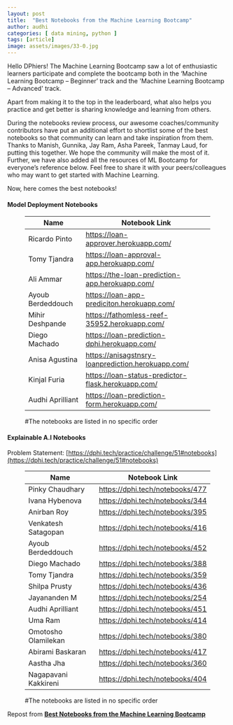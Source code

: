 ```yaml
---
layout: post
title:  "Best Notebooks from the Machine Learning Bootcamp"
author: audhi
categories: [ data mining, python ]
tags: [article]
image: assets/images/33-0.jpg
---
```


Hello DPhiers! The Machine Learning Bootcamp saw a lot of enthusiastic learners participate and complete the bootcamp both in the ‘Machine Learning Bootcamp – Beginner’ track and the 'Machine Learning Bootcamp – Advanced' track.

Apart from making it to the top in the leaderboard, what also helps you practice and get better is sharing knowledge and learning from others.

During the notebooks review process, our awesome coaches/community contributors have put an additional effort to shortlist some of the best notebooks so that community can learn and take inspiration from them. Thanks to Manish, Gunnika, Jay Ram, Asha Pareek, Tanmay Laud, for putting this together. We hope the community will make the most of it. Further, we have also added all the resources of ML Bootcamp for everyone’s reference below. Feel free to share it with your peers/colleagues who may want to get started with Machine Learning.

Now, here comes the best notebooks!

#### Model Deployment Notebooks
<figure class="wp-block-table is-style-stripes"><table><thead><tr><th class="has-text-align-left" data-align="left">Name</th><th class="has-text-align-left" data-align="left">Notebook Link</th></tr></thead><tbody><tr><td class="has-text-align-left" data-align="left">Ricardo Pinto</td><td class="has-text-align-left" data-align="left"><a href="https://loan-approver.herokuapp.com/" target="_blank" rel="noreferrer noopener">https://loan-approver.herokuapp.com/</a></td></tr><tr><td class="has-text-align-left" data-align="left">Tomy Tjandra</td><td class="has-text-align-left" data-align="left"><a href="https://loan-approval-app.herokuapp.com/" target="_blank" rel="noreferrer noopener">https://loan-approval-app.herokuapp.com/</a></td></tr><tr><td class="has-text-align-left" data-align="left">Ali Ammar</td><td class="has-text-align-left" data-align="left"><a href="https://the-loan-prediction-app.herokuapp.com/" target="_blank" rel="noreferrer noopener">https://the-loan-prediction-app.herokuapp.com/</a></td></tr><tr><td class="has-text-align-left" data-align="left">Ayoub Berdeddouch</td><td class="has-text-align-left" data-align="left"><a href="https://loan-app-prediciton.herokuapp.com/" target="_blank" rel="noreferrer noopener">https://loan-app-prediciton.herokuapp.com/</a></td></tr><tr><td class="has-text-align-left" data-align="left">Mihir Deshpande</td><td class="has-text-align-left" data-align="left"><a href="https://fathomless-reef-35952.herokuapp.com/" target="_blank" rel="noreferrer noopener">https://fathomless-reef-35952.herokuapp.com/</a></td></tr><tr><td class="has-text-align-left" data-align="left">Diego Machado</td><td class="has-text-align-left" data-align="left"><a href="https://loan-prediction-dphi.herokuapp.com/" target="_blank" rel="noreferrer noopener">https://loan-prediction-dphi.herokuapp.com/</a></td></tr><tr><td class="has-text-align-left" data-align="left">Anisa Agustina</td><td class="has-text-align-left" data-align="left"><a href="https://anisagstnsry-loanprediction.herokuapp.com/" target="_blank" rel="noreferrer noopener">https://anisagstnsry-loanprediction.herokuapp.com/</a></td></tr><tr><td class="has-text-align-left" data-align="left">Kinjal Furia</td><td class="has-text-align-left" data-align="left"><a href="https://loan-status-predictor-flask.herokuapp.com/" target="_blank" rel="noreferrer noopener">https://loan-status-predictor-flask.herokuapp.com/</a></td></tr><tr><td class="has-text-align-left" data-align="left">Audhi Aprilliant</td><td class="has-text-align-left" data-align="left"><a href="https://loan-prediction-form.herokuapp.com/" target="_blank" rel="noreferrer noopener">https://loan-prediction-form.herokuapp.com/</a></td></tr></tbody></table><figcaption>#The notebooks are listed in no specific order</figcaption></figure>

#### Explainable A.I Notebooks
Problem Statement: [https://dphi.tech/practice/challenge/51#notebooks](https://dphi.tech/practice/challenge/51#notebooks)

<figure class="wp-block-table is-style-stripes"><table><thead><tr><th class="has-text-align-left" data-align="left">Name</th><th>Notebook Link</th></tr></thead><tbody><tr><td class="has-text-align-left" data-align="left">Pinky Chaudhary</td><td><a href="https://dphi.tech/notebooks/477" target="_blank" rel="noreferrer noopener">https://dphi.tech/notebooks/477</a></td></tr><tr><td class="has-text-align-left" data-align="left">Ivana Hybenova</td><td><a href="https://dphi.tech/notebooks/344" target="_blank" rel="noreferrer noopener">https://dphi.tech/notebooks/344</a></td></tr><tr><td class="has-text-align-left" data-align="left">Anirban Roy</td><td><a href="https://dphi.tech/notebooks/395" target="_blank" rel="noreferrer noopener">https://dphi.tech/notebooks/395</a></td></tr><tr><td class="has-text-align-left" data-align="left">Venkatesh Satagopan</td><td><a href="https://dphi.tech/notebooks/416" target="_blank" rel="noreferrer noopener">https://dphi.tech/notebooks/416</a></td></tr><tr><td class="has-text-align-left" data-align="left">Ayoub Berdeddouch</td><td><a href="https://dphi.tech/notebooks/452" target="_blank" rel="noreferrer noopener">https://dphi.tech/notebooks/452</a></td></tr><tr><td class="has-text-align-left" data-align="left">Diego Machado</td><td><a href="https://dphi.tech/notebooks/388" target="_blank" rel="noreferrer noopener">https://dphi.tech/notebooks/388</a></td></tr><tr><td class="has-text-align-left" data-align="left">Tomy Tjandra</td><td><a href="https://dphi.tech/notebooks/359" target="_blank" rel="noreferrer noopener">https://dphi.tech/notebooks/359</a></td></tr><tr><td class="has-text-align-left" data-align="left">Shilpa Prusty</td><td><a href="https://dphi.tech/notebooks/436" target="_blank" rel="noreferrer noopener">https://dphi.tech/notebooks/436</a></td></tr><tr><td class="has-text-align-left" data-align="left">Jayananden M</td><td><a href="https://dphi.tech/notebooks/254" target="_blank" rel="noreferrer noopener">https://dphi.tech/notebooks/254</a></td></tr><tr><td class="has-text-align-left" data-align="left">Audhi Aprilliant</td><td><a href="https://dphi.tech/notebooks/451" target="_blank" rel="noreferrer noopener">https://dphi.tech/notebooks/451</a></td></tr><tr><td class="has-text-align-left" data-align="left">Uma Ram</td><td><a href="https://dphi.tech/notebooks/414" target="_blank" rel="noreferrer noopener">https://dphi.tech/notebooks/414</a></td></tr><tr><td class="has-text-align-left" data-align="left">Omotosho Olamilekan</td><td><a href="https://dphi.tech/notebooks/380" target="_blank" rel="noreferrer noopener">https://dphi.tech/notebooks/380</a></td></tr><tr><td class="has-text-align-left" data-align="left">Abirami Baskaran</td><td><a href="https://dphi.tech/notebooks/417" target="_blank" rel="noreferrer noopener">https://dphi.tech/notebooks/417</a></td></tr><tr><td class="has-text-align-left" data-align="left">Aastha Jha</td><td><a href="https://dphi.tech/notebooks/360" target="_blank" rel="noreferrer noopener">https://dphi.tech/notebooks/360</a></td></tr><tr><td class="has-text-align-left" data-align="left">Nagapavani Kakkireni</td><td><a href="https://dphi.tech/notebooks/404" target="_blank" rel="noreferrer noopener">https://dphi.tech/notebooks/404</a></td></tr></tbody></table><figcaption>#The notebooks are listed in no specific order</figcaption></figure>

Repost from [__Best Notebooks from the Machine Learning Bootcamp__
](https://dphi.tech/blog/best-notebooks-from-the-machine-learning-bootcamp/)
